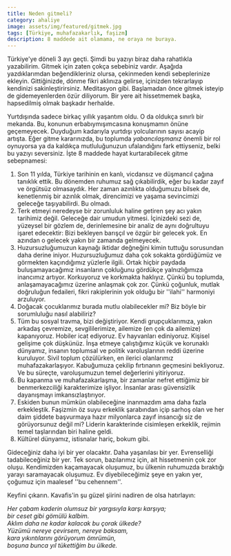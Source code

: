 ```yaml
---
title: Neden gitmeli? 
category: ahaliye
image: assets/img/featured/gitmek.jpg
tags: [Türkiye, muhafazakarlık, faşizm]
description: 8 maddede ait olamama, ne oraya ne buraya.
--- 
```


Türkiye'ye döneli 3 ayı geçti. Şimdi bu yazıyı biraz daha rahatlıkla yazabilirim. Gitmek için zaten çokça sebebiniz vardır. Aşağıda yazdıklarımdan beğendikleriniz olursa, çekinmeden kendi sebeplerinize ekleyin. Gittiğinizde, dönme fikri aklınıza gelirse, içinizden tekrarlayıp kendinizi sakinleştirirsiniz. Meditasyon gibi. Başlamadan önce gitmek isteyip de gidemeyenlerden özür diliyorum. Bir yere ait hissetmemek başka, hapsedilmiş olmak başkadır herhalde.

Yurtdışında sadece birkaç yıllık yaşantım oldu. O da oldukça sınırlı bir mekanda. Bu, konunun erbabıymışımcasına konuşmamın önüne geçemeyecek. Duyduğum kadarıyla yurtdışı yolcularının sayısı acayip artışta. Eğer gitme kararınızda, bu toplumda _yabancılaşmanız_ önemli bir rol oynuyorsa ya da kaldıkça mutluluğunuzun ufalandığını fark ettiyseniz, belki bu yazıyı seversiniz. İşte 8 maddede hayat kurtarabilecek gitme sebepnamesi: 

1. Son 11 yılda, Türkiye tarihinin en kanlı, vicdansız ve düşmancıl çağına tanıklık ettik. Bu dönemden ruhumuz sağ çıkabilirdik, eğer bu kadar zayıf ve örgütsüz olmasaydık. Her zaman azınlıkta olduğumuzu bilsek de, kenetlenmiş bir azınlık olmak, direncimizi ve yaşama sevincimizi geleceğe taşıyabilirdi. Bu olmadı. 
2. Terk etmeyi neredeyse bir zorunluluk haline getiren şey acı yakın tarihimiz değil. Geleceğe dair umudun yitmesi. İçinizdeki sezi de, yüzeysel bir gözlem de, derinlemesine bir analiz de aynı doğrultuyu işaret edecektir: Bizi bekleyen barışçıl ve özgür bir gelecek yok. En azından o gelecek yakın bir zamanda gelmeyecek. 
3. Huzursuzluğumuzun kaynağı iktidar değneğini kimin tuttuğu sorusundan daha derine iniyor. Huzursuzluğumuz daha çok sokakta gördüğümüz ve görmekten kaçındığımız yüzlerle ilgili. Ortak hiçbir paydada buluşamayacağımız insanların çokluğunu gördükçe yalnızlığımıza inancımız artıyor. Korkuyoruz ve korkmakta haklıyız. Çünkü bu toplumda, anlaşamayacağımız üzerine anlaşmak çok zor. Çünkü çoğunluk, mutlak doğruluğun fedaileri, fikri rakiplerinin yok olduğu bir ''ilahi'' harmoniyi arzuluyor. 
4. Doğacak çocuklarımız burada mutlu olabilecekler mi? Biz böyle bir sorumluluğu nasıl alabiliriz?
5. Tüm bu sosyal travma, bizi değiştiriyor. Kendi grupçuklarımıza, yakın arkadaş çevremize, sevgililerimize, ailemize (en çok da ailemize) kapanıyoruz. Hobiler icat ediyoruz. Ev hayvanları ediniyoruz. Kişisel gelişime çok düşkünüz. İnşa etmeye çalıştığımız küçük ve korunaklı dünyamız, insanın toplumsal ve politik varoluşlarının reddi üzerine kuruluyor. Sivil toplum çözülürken, en ilerici olanlarımız muhafazakarlaşıyor. Kabuğumuza çekilip fırtınanın geçmesini bekliyoruz. Ve bu süreçte, varoluşumuzun temel değerlerini yitiriyoruz.  
6. Bu kapanma ve muhafazakarlaşma, bir zamanlar nefret ettiğimiz bir benmerkezciliği karakterimize işliyor. İnsanlar arası güvensizlik dayanışmayı imkansızlaştırıyor. 
7. Eskiden bunun mümkün olabileceğine inanmazdım ama daha fazla erkekleştik. Faşizmin öz suyu erkeklik şarabından içip sarhoş olan ve her daim şiddete başvurmaya hazır milyonlarca zayıf insancığı siz de görüyorsunuz değil mi? Liderin karakterinde cisimleşen erkeklik, rejimin temel taşlarından biri haline geldi. 
8. Kültürel dünyamız, istisnalar hariç, bokum gibi.

Gideceğiniz daha iyi bir yer olacaktır. Daha yaşanılası bir yer. Evrenselliği tadabileceğiniz bir yer. Tek sorun, bazılarımız için, ait hissetmenin çok zor oluşu. Kendimizden kaçamayacak oluşumuz, bu ülkenin ruhumuzda bıraktığı yarayı saramayacak oluşumuz. Ev diyebileceğimiz şeye en yakın yer, çoğumuz için maalesef ''bu cehennem''. 

Keyfini çıkarın. Kavafis'in şu güzel şiirini nadiren de olsa hatırlayın: 


_Her çabam kaderin olumsuz bir yargısıyla karşı karşıya;  
bir ceset gibi gömülü kalbim.  
Aklım daha ne kadar kalacak bu çorak ülkede?  
Yüzümü nereye çevirsem, nereye baksam,  
kara yıkıntılarını görüyorum ömrümün,  
boşuna bunca yıl tükettiğim bu ülkede._





